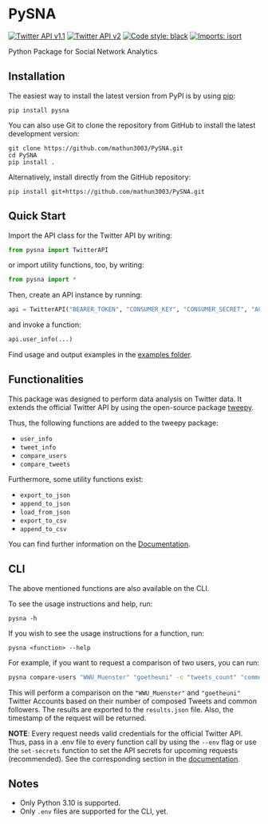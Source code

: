 # PySNA

[![Twitter API v1.1](https://img.shields.io/endpoint?url=https%3A%2F%2Ftwbadges.glitch.me%2Fbadges%2Fstandard)](https://developer.twitter.com/en/docs/twitter-api/v1)
[![Twitter API v2](https://img.shields.io/endpoint?url=https%3A%2F%2Ftwbadges.glitch.me%2Fbadges%2Fv2)](https://developer.twitter.com/en/docs/twitter-api)
[![Code style: black](https://img.shields.io/badge/code%20style-black-000000.svg)](https://github.com/psf/black)
[![Imports: isort](https://img.shields.io/badge/%20imports-isort-%231674b1?style=flat&labelColor=ef8336)](https://pycqa.github.io/isort/)


Python Package for Social Network Analytics

Installation
------------

The easiest way to install the latest version from PyPI is by using
[pip](https://pip.pypa.io/):

    pip install pysna

You can also use Git to clone the repository from GitHub to install the latest
development version:

    git clone https://github.com/mathun3003/PySNA.git
    cd PySNA
    pip install .

Alternatively, install directly from the GitHub repository:

    pip install git+https://github.com/mathun3003/PySNA.git


Quick Start
------------
Import the API class for the Twitter API by writing:

```python
from pysna import TwitterAPI
```

or import utility functions, too, by writing:

```python
from pysna import *
```

Then, create an API instance by running:

```python
api = TwitterAPI("BEARER_TOKEN", "CONSUMER_KEY", "CONSUMER_SECRET", "ACCESS_TOKEN", "ACCESS_TOKEN_SECRET")
```

and invoke a function:

```python
api.user_info(...)
```

Find usage and output examples in the [examples folder](https://github.com/mathun3003/PySNA/tree/main/examples).

Functionalities
------------
This package was designed to perform data analysis on Twitter data. It extends the official Twitter API by using the open-source package [tweepy](https://github.com/tweepy/tweepy).

Thus, the following functions are added to the tweepy package:
- ``user_info``
- ``tweet_info``
- ``compare_users``
- ``compare_tweets``

Furthermore, some utility functions exist:
- ``export_to_json``
- ``append_to_json``
- ``load_from_json``
- ``export_to_csv``
- ``append_to_csv``

You can find further information on the [Documentation](https://mathun3003.github.io/PySNA/).


CLI
----------------
The above mentioned functions are also available on the CLI.

To see the usage instructions and help, run:

    pysna -h

If you wish to see the usage instructions for a function, run:

    pysna <function> --help

For example, if you want to request a comparison of two users, you can run:

```bash
pysna compare-users "WWU_Muenster" "goetheuni" -c "tweets_count" "common_followers" -o "results.json" --return-timestamp
```

This will perform a comparison on the ``"WWU_Muenster"`` and ``"goetheuni"`` Twitter Accounts based on their number of composed Tweets and common followers. The results are exported to the ``results.json`` file. Also, the timestamp of the request will be returned.

**NOTE**: Every request needs valid credentials for the official Twitter API. Thus, pass in a .env file to every function call by using the ``--env`` flag or use the ``set-secrets`` function to set the API secrets for upcoming requests (recommended). See the corresponding section in the [documentation](https://mathun3003.github.io/PySNA/user-guide/overview/cli/).


Notes
------------

- Only Python 3.10 is supported.
- Only ``.env`` files are supported for the CLI, yet.

